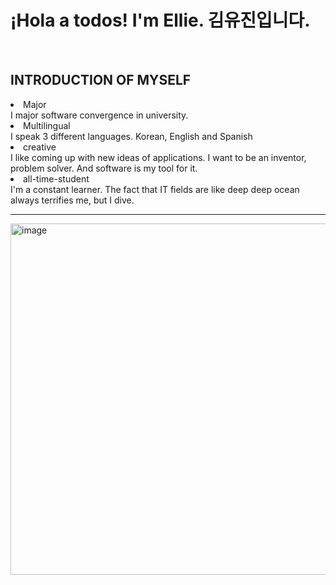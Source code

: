 <h1> ¡Hola a todos! I'm Ellie. 김유진입니다. </h1>
<br>
<!--
**jinhere/jinhere** is a ✨ _special_ ✨ repository because its `README.md` (this file) appears on your GitHub profile.
-->

<h2>INTRODUCTION OF MYSELF</h2>

<li>Major</li>
I major software convergence in university.<br> 
<li>Multilingual</li>
I speak 3 different languages. Korean, English and Spanish
<li>creative</li>
I like coming up with new ideas of applications. I want to be an inventor, problem solver. And software is my tool for it.<br>
<li>all-time-student</li>
I'm a constant learner. The fact that IT fields are like deep deep ocean always terrifies me, but I dive.
<br>
<hr>
<img width="562" alt="image" src="https://github.com/jinhere/jinhere/assets/74696590/7fd0ccdd-290c-4ef9-ba6c-e5d79b015346">
<!--
<h3>⚡ My tools are: ...</h3>
<li>Python</li>
<li>C++</li>
<li>Flask(Web application server)</li>
<li>HTML,Bootstrap(nothing but ctrl+c,v😅)</li>
<li>To be added...</li>
<br>

<h3> 🔭 I’m currently studying ...</h3>
<li>Go (second half of 2022)</li>
<li>Machine Learning(first half of 2022)</li>
<li>API</li>

<br>
<h3>🌱 I’d like to make ...</h3>
<li> mobile app </li>
<br>

<h3>👯 I’m looking to collaborate on ...</h3><br>
<h3>🤔 I’m looking for help with ...</h3><br>
 <h3>💬 Ask me about ...</h3><br>
<h3>📫 How to reach me: ...</h3><br>
 -->


<br>



